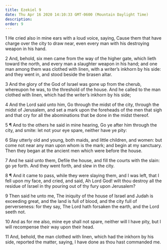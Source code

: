 ```yaml
---
title: Ezekiel 9
date: Thu Apr 16 2020 14:10:33 GMT-0600 (Mountain Daylight Time)
description: 
order: 9
---
```


<p>
  1 He cried also in mine ears with a loud voice, saying, Cause them that have
  charge over the city to draw near, even every man with his destroying weapon
  in his hand.
</p>
<p>
  2 And, behold, six men came from the way of the higher gate, which lieth
  toward the north, and every man a slaughter weapon in his hand; and one man
  among them was clothed with linen, with a writer&#x2019;s inkhorn by his side:
  and they went in, and stood beside the brasen altar.
</p>
<p>
  3 And the glory of the God of Israel was gone up from the cherub, whereupon he
  was, to the threshold of the house. And he called to the man clothed with
  linen, which had the writer&#x2019;s inkhorn by his side;
</p>
<p>
  4 And the Lord said unto him, Go through the midst of the city, through the
  midst of Jerusalem, and set a mark upon the foreheads of the men that sigh and
  that cry for all the abominations that be done in the midst thereof.
</p>
<p>
  5 &#xB6; And to the others he said in mine hearing, Go ye after him through
  the city, and smite: let not your eye spare, neither have ye pity:
</p>
<p>
  6 Slay utterly old and young, both maids, and little children, and women: but
  come not near any man upon whom is the mark; and begin at my sanctuary. Then
  they began at the ancient men which were before the house.
</p>
<p>
  7 And he said unto them, Defile the house, and fill the courts with the slain:
  go ye forth. And they went forth, and slew in the city.
</p>
<p>
  8 &#xB6; And it came to pass, while they were slaying them, and I was left,
  that I fell upon my face, and cried, and said, Ah Lord God! wilt thou destroy
  all the residue of Israel in thy pouring out of thy fury upon Jerusalem?
</p>
<p>
  9 Then said he unto me, The iniquity of the house of Israel and Judah is
  exceeding great, and the land is full of blood, and the city full of
  perverseness: for they say, The Lord hath forsaken the earth, and the Lord
  seeth not.
</p>
<p>
  10 And as for me also, mine eye shall not spare, neither will I have pity, but
  I will recompense their way upon their head.
</p>
<p>
  11 And, behold, the man clothed with linen, which had the inkhorn by his side,
  reported the matter, saying, I have done as thou hast commanded me.
</p>
